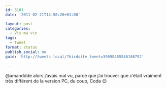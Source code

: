 ```yaml
---
id: 3101
date: '2011-02-21T14:50:26+01:00'

layout: post
categories:
  - Vis ma vie
tags:
  - tweet
format: status
publish_social: no
guid: 'http://tweets.local/?birdsite_tweet=39698465546186752'

---
```


@amanddde alors j’avais mal vu, parce que j’ai trouver que c’était vraiment très différent de la version PC, du coup, Coda 😉